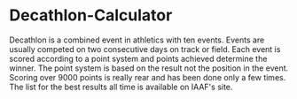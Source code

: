 # Decathlon-Calculator
Decathlon is a combined event in athletics with ten events. Events are usually competed on two consecutive days on track or field. Each event is scored according to a point system and points achieved determine the winner. The point system is based on the result not the position in the event. Scoring over 9000 points is really rear and has been done only a few times. The list for the best results all time is available on IAAF's site. 
